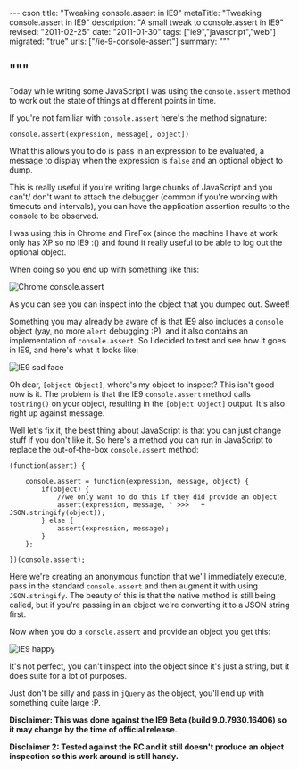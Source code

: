 --- cson
title: "Tweaking console.assert in IE9"
metaTitle: "Tweaking console.assert in IE9"
description: "A small tweak to console.assert in IE9"
revised: "2011-02-25"
date: "2011-01-30"
tags: ["ie9","javascript","web"]
migrated: "true"
urls: ["/ie-9-console-assert"]
summary: """

"""
---
Today while writing some JavaScript I was using the `console.assert` method to work out the state of things at different points in time.

If you're not familiar with `console.assert` here's the method signature:

    console.assert(expression, message[, object])

What this allows you to do is pass in an expression to be evaluated, a message to display when the expression is `false` and an optional object to dump.

This is really useful if you're writing large chunks of JavaScript and you can't/ don't want to attach the debugger (common if you're working with timeouts and intervals), you can have the application assertion results to the console to be observed.

I was using this in Chrome and FireFox (since the machine I have at work only has XP so no IE9 :() and found it really useful to be able to log out the optional object.

When doing so you end up with something like this:

![Chrome console.assert][1]

As you can see you can inspect into the object that you dumped out. Sweet!

Something you may already be aware of is that IE9 also includes a `console` object (yay, no more `alert` debugging :P), and it also contains an implementation of `console.assert`. So I decided to test and see how it goes in IE9, and here's what it looks like:

![IE9 sad face][2]

Oh dear, `[object Object]`, where's my object to inspect? This isn't good now is it. The problem is that the IE9 `console.assert` method calls `toString()` on your object, resulting in the `[object Object]` output. It's also right up against message.

Well let's fix it, the best thing about JavaScript is that you can just change stuff if you don't like it. So here's a method you can run in JavaScript to replace the out-of-the-box `console.assert` method:

	(function(assert) {

		console.assert = function(expression, message, object) {
			if(object) {
				//we only want to do this if they did provide an object
				assert(expression, message, ' >>> ' + JSON.stringify(object));
			} else {
				assert(expression, message);
			}
		};	

	})(console.assert);

Here we're creating an anonymous function that we'll immediately execute, pass in the standard `console.assert` and then augment it with using `JSON.stringify`. The beauty of this is that the native method is still being called, but if you're passing in an object we're converting it to a JSON string first.

Now when you do a `console.assert` and provide an object you get this:

![IE9 happy][3]

It's not perfect, you can't inspect into the object since it's just a string, but it does suite for a lot of purposes.

Just don't be silly and pass in `jQuery` as the object, you'll end up with something quite large :P.

**Disclaimer: This was done against the IE9 Beta (build 9.0.7930.16406) so it may change by the time of official release.**

**Disclaimer 2: Tested against the RC and it still doesn't produce an object inspection so this work around is still handy.**

  [1]: http://www.aaron-powell.com/get/javascript/ie9-console-assert/chrome-console.png
  [2]: http://www.aaron-powell.com/get/javascript/ie9-console-assert/ie9-bad.png
  [3]: http://www.aaron-powell.com/get/javascript/ie9-console-assert/ie9-good.png